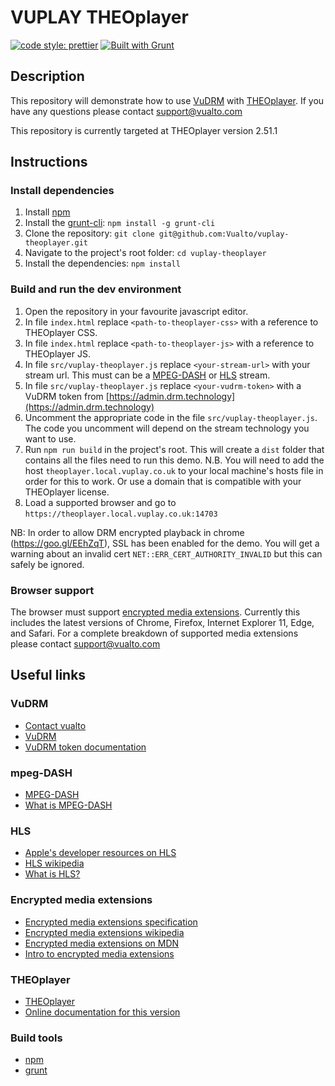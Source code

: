 ﻿# VUPLAY THEOplayer

[![code style: prettier](https://img.shields.io/badge/code_style-prettier-ff69b4.svg?style=flat-square)](https://github.com/prettier/prettier)
[![Built with Grunt](https://cdn.gruntjs.com/builtwith.svg)](https://gruntjs.com/)

## Description

This repository will demonstrate how to use [VuDRM](https://vudrm.vualto.com/) with [THEOplayer](https://www.theoplayer.com/).
If you have any questions please contact support@vualto.com

This repository is currently targeted at THEOplayer version 2.51.1

## Instructions

### Install dependencies

1. Install [npm](https://www.npmjs.com/)
2. Install the [grunt-cli](https://www.npmjs.com/package/grunt-cli): `npm install -g grunt-cli`
3. Clone the repository: `git clone git@github.com:Vualto/vuplay-theoplayer.git`
4. Navigate to the project's root folder: `cd vuplay-theoplayer`
5. Install the dependencies: `npm install`

### Build and run the dev environment

1. Open the repository in your favourite javascript editor.
2. In file `index.html` replace `<path-to-theoplayer-css>` with a reference to THEOplayer CSS.
3. In file `index.html` replace `<path-to-theoplayer-js>` with a reference to THEOplayer JS.
4. In file `src/vuplay-theoplayer.js` replace `<your-stream-url>` with your stream url. This must can be a [MPEG-DASH](https://en.wikipedia.org/wiki/Dynamic_Adaptive_Streaming_over_HTTP) or [HLS](https://developer.apple.com/streaming/) stream.
5. In file `src/vuplay-theoplayer.js` replace `<your-vudrm-token>` with a VuDRM token from [https://admin.drm.technology](https://admin.drm.technology)
6. Uncomment the appropriate code in the file `src/vuplay-theoplayer.js`. The code you uncomment will depend on the stream technology you want to use.
7. Run `npm run build` in the project's root. This will create a `dist` folder that contains all the files need to run this demo. N.B. You will need to add the host `theoplayer.local.vuplay.co.uk` to your local machine's hosts file in order for this to work. Or use a domain that is compatible with your THEOplayer license.
8. Load a supported browser and go to `https://theoplayer.local.vuplay.co.uk:14703`

NB: In order to allow DRM encrypted playback in chrome (<https://goo.gl/EEhZqT>), SSL has been enabled for the demo. You will get a warning about an invalid cert `NET::ERR_CERT_AUTHORITY_INVALID` but this can safely be ignored.

### Browser support

The browser must support [encrypted media extensions](https://www.w3.org/TR/2016/CR-encrypted-media-20160705/).
Currently this includes the latest versions of Chrome, Firefox, Internet Explorer 11, Edge, and Safari.
For a complete breakdown of supported media extensions please contact <support@vualto.com>

## Useful links

### VuDRM

-   [Contact vualto](https://www.vualto.com/contact-us/)
-   [VuDRM](https://vudrm.vualto.com/)
-   [VuDRM token documentation](https://docs.vualto.com/projects/vudrm/en/latest/VUDRM-token.html)

### mpeg-DASH

-   [MPEG-DASH](https://en.wikipedia.org/wiki/Dynamic_Adaptive_Streaming_over_HTTP)
-   [What is MPEG-DASH](https://www.streamingmedia.com/Articles/Editorial/What-Is-.../What-is-MPEG-DASH-79041.aspx)

### HLS

-   [Apple's developer resources on HLS](https://developer.apple.com/streaming/)
-   [HLS wikipedia](https://en.wikipedia.org/wiki/HTTP_Live_Streaming)
-   [What is HLS?](<https://www.streamingmedia.com/Articles/Editorial/What-Is-.../What-is-HLS-(HTTP-Live-Streaming)-78221.aspx>)

### Encrypted media extensions

-   [Encrypted media extensions specification](https://www.w3.org/TR/2016/CR-encrypted-media-20160705/)
-   [Encrypted media extensions wikipedia](https://en.wikipedia.org/wiki/Encrypted_Media_Extensions)
-   [Encrypted media extensions on MDN](https://developer.mozilla.org/en-US/docs/Web/API/Encrypted_Media_Extensions_API)
-   [Intro to encrypted media extensions](https://www.html5rocks.com/en/tutorials/eme/basics/)

### THEOplayer

-   [THEOplayer](https://www.theoplayer.com/)
-   [Online documentation for this version](https://support.theoplayer.com/hc/en-us/sections/203124169)

### Build tools

-   [npm](https://www.npmjs.com/)
-   [grunt](https://gruntjs.com/)
